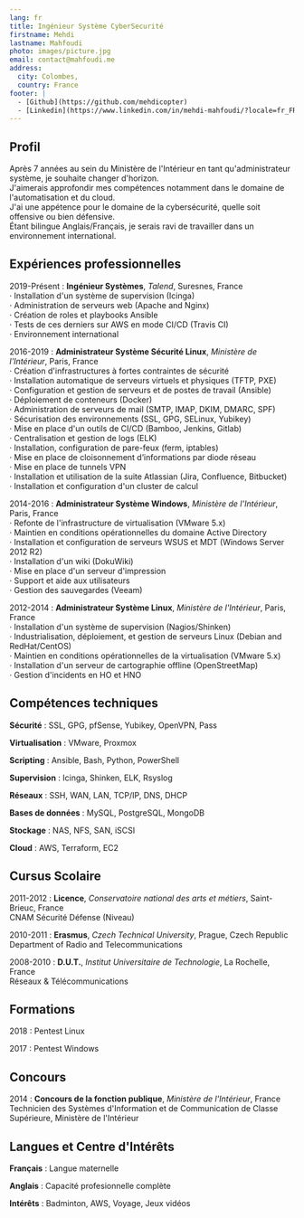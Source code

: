 ```yaml
---
lang: fr
title: Ingénieur Système CyberSecurité
firstname: Mehdi
lastname: Mahfoudi
photo: images/picture.jpg
email: contact@mahfoudi.me
address:
  city: Colombes,
  country: France
footer: |
  - [Github](https://github.com/mehdicopter)
  - [Linkedin](https://www.linkedin.com/in/mehdi-mahfoudi/?locale=fr_FR)
---
```


Profil
-------
Après 7 années au sein du Ministère de l'Intérieur en tant qu'administrateur système, je souhaite changer d'horizon. \
J'aimerais approfondir mes compétences notamment dans le domaine de l'automatisation et du cloud. \
J'ai une appétence pour le domaine de la cybersécurité, quelle soit offensive ou bien défensive. \
Étant bilingue Anglais/Français, je serais ravi de travailler dans un environnement international.

Expériences professionnelles
----------

2019-Présent
:   **Ingénieur Systèmes**, *Talend*, Suresnes, France \
    · Installation d'un système de supervision (Icinga) \
    · Administration de serveurs web (Apache and Nginx) \
    · Création de roles et playbooks Ansible \
    · Tests de ces derniers sur AWS en mode CI/CD (Travis CI) \
    · Environnement international

2016-2019
:   **Administrateur Système Sécurité Linux**, *Ministère de l'Intérieur*, Paris, France \
    · Création d'infrastructures à fortes contraintes de sécurité \
    · Installation automatique de serveurs virtuels et physiques (TFTP, PXE) \
    · Configuration et gestion de serveurs et de postes de travail (Ansible) \
    · Déploiement de conteneurs (Docker) \
    · Administration de serveurs de mail (SMTP, IMAP, DKIM, DMARC, SPF) \
    · Sécurisation des environnements (SSL, GPG, SELinux, Yubikey) \
    · Mise en place d'un outils de CI/CD (Bamboo, Jenkins, Gitlab) \
    · Centralisation et gestion de logs (ELK) \
    · Installation, configuration de pare-feux (ferm, iptables) \
    · Mise en place de cloisonnement d’informations par diode réseau \
    · Mise en place de tunnels VPN \
    · Installation et utilisation de la suite Atlassian (Jira, Confluence, Bitbucket) \
    · Installation et configuration d'un cluster de calcul

2014-2016
:   **Administrateur Système Windows**, *Ministère de l'Intérieur*, Paris, France \
    · Refonte de l'infrastructure de virtualisation (VMware 5.x) \
    · Maintien en conditions opérationnelles du domaine Active Directory  \
    · Installation et configuration de serveurs WSUS et MDT (Windows Server 2012 R2) \
    · Installation d'un wiki (DokuWiki) \
    · Mise en place d'un serveur d'impression \
    · Support et aide aux utilisateurs \
    · Gestion des sauvegardes (Veeam)

2012-2014
:   **Administrateur Système Linux**, *Ministère de l'Intérieur*, Paris, France \
    · Installation d'un système de supervision (Nagios/Shinken) \
    · Industrialisation, déploiement, et gestion de serveurs Linux (Debian and RedHat/CentOS) \
    · Maintien en conditions opérationnelles de la virtualisation (VMware 5.x) \
    · Installation d'un serveur de cartographie offline (OpenStreetMap) \
    · Gestion d'incidents en HO et HNO

Compétences techniques
----------------

**Sécurité**
:   SSL, GPG, pfSense, Yubikey, OpenVPN, Pass

**Virtualisation**
:   VMware, Proxmox

**Scripting**
:   Ansible, Bash, Python, PowerShell

**Supervision**
:   Icinga, Shinken, ELK, Rsyslog

**Réseaux**
:   SSH, WAN, LAN, TCP/IP, DNS, DHCP

**Bases de données**
:   MySQL, PostgreSQL, MongoDB

**Stockage**
:   NAS, NFS, SAN, iSCSI

**Cloud**
:   AWS, Terraform, EC2

Cursus Scolaire
---------

2011-2012
:   **Licence**, *Conservatoire national des arts et métiers*, Saint-Brieuc, France \
    CNAM Sécurité Défense (Niveau)

2010-2011
:   **Erasmus**, *Czech Technical University*, Prague, Czech Republic \
    Department of Radio and Telecommunications

2008-2010
:   **D.U.T.**, *Institut Universitaire de Technologie*, La Rochelle, France \
    Réseaux & Télécommunications

Formations
----------
2018
:   Pentest Linux

2017
:   Pentest Windows

Concours
-----------------

2014
:   **Concours de la fonction publique**, *Ministère de l'Intérieur*, France \
    Technicien des Systèmes d'Information et de Communication de Classe Supérieure, Ministère de l'Intérieur

Langues et Centre d'Intérêts
-----------------------

**Français**
:   Langue maternelle

**Anglais**
:   Capacité profesionnelle complète

**Intérêts**
:   Badminton, AWS, Voyage, Jeux vidéos
